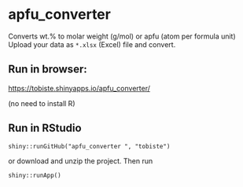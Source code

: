 # apfu_converter
Converts wt.% to molar weight (g/mol) or apfu (atom per formula unit)
Upload your data as `*.xlsx` (Excel) file and convert.


## Run in browser:
https://tobiste.shinyapps.io/apfu_converter/

(no need to install R)

## Run in RStudio
```
shiny::runGitHub("apfu_converter ", "tobiste")
```

or download and unzip the project. Then run
```
shiny::runApp()
```



